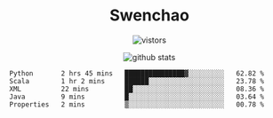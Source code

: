 <h1 align="center">Swenchao</h3>

<p align="center">
  <img src="https://visitor-badge.glitch.me/badge?page_id=swenchao" alt="vistors" />
</p>

<p align="center">
  <img src="https://github-readme-stats.vercel.app/api?username=Swenchao&count_private=true&show_icons=true&theme=vue-dark&hide_title=true" alt="github stats" />
</p>

<!--START_SECTION:waka-->
```text
Python       2 hrs 45 mins   ███████████████▓░░░░░░░░░   62.82 % 
Scala        1 hr 2 mins     ██████░░░░░░░░░░░░░░░░░░░   23.78 % 
XML          22 mins         ██░░░░░░░░░░░░░░░░░░░░░░░   08.36 % 
Java         9 mins          █░░░░░░░░░░░░░░░░░░░░░░░░   03.64 % 
Properties   2 mins          ▒░░░░░░░░░░░░░░░░░░░░░░░░   00.78 % 
```
<!--END_SECTION:waka-->
